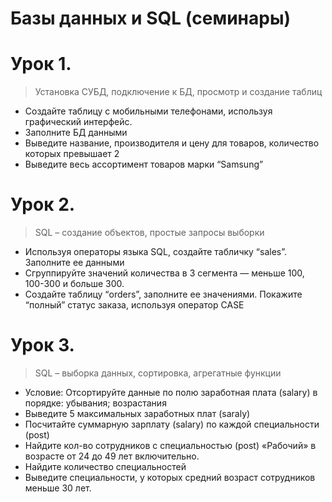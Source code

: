 # Базы данных и SQL (семинары)

# Урок 1. 
> Установка СУБД, подключение к БД, просмотр и создание таблиц
- Создайте таблицу с мобильными телефонами, используя графический интерфейс. 
- Заполните БД данными 
- Выведите название, производителя и цену для товаров, количество которых превышает 2 
- Выведите весь ассортимент товаров марки “Samsung”

# Урок 2. 
> SQL – создание объектов, простые запросы выборки
- Используя операторы языка SQL, создайте табличку “sales”. Заполните ее данными 
- Сгруппируйте значений количества в 3 сегмента — меньше 100, 100-300 и больше 300. 
- Создайте таблицу “orders”, заполните ее значениями. Покажите “полный” статус заказа, используя оператор CASE 

# Урок 3. 
> SQL – выборка данных, сортировка, агрегатные функции
- Условие: Отсортируйте данные по полю заработная плата (salary) в порядке: убывания; возрастания 
- Выведите 5 максимальных заработных плат (saraly) 
- Посчитайте суммарную зарплату (salary) по каждой специальности (роst) 
- Найдите кол-во сотрудников с специальностью (post) «Рабочий» в возрасте от 24 до 49 лет включительно. 
-  Найдите количество специальностей 
- Выведите специальности, у которых средний возраст сотрудников меньше 30 лет.